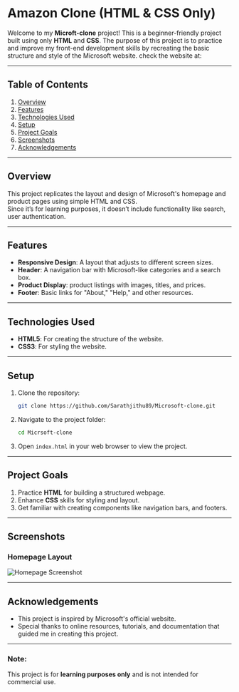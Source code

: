 # Amazon Clone (HTML & CSS Only)

Welcome to my **Microft-clone** project! This is a beginner-friendly project built using only **HTML** and **CSS**. The purpose of this project is to practice and improve my front-end development skills by recreating the basic structure and style of the Microsoft website.
check the website at:

---

## Table of Contents

1. [Overview](#overview)
2. [Features](#features)
3. [Technologies Used](#technologies-used)
4. [Setup](#setup)
5. [Project Goals](#project-goals)
6. [Screenshots](#screenshots)
7. [Acknowledgements](#acknowledgements)

---

## Overview

This project replicates the layout and design of Microsoft's homepage and product pages using simple HTML and CSS.  
Since it’s for learning purposes, it doesn’t include functionality like search, user authentication.

---

## Features

- **Responsive Design**: A layout that adjusts to different screen sizes.
- **Header**: A navigation bar with Microsoft-like categories and a search box.
- **Product Display**: product listings with images, titles, and prices.
- **Footer**: Basic links for "About," "Help," and other resources.

---

## Technologies Used

- **HTML5**: For creating the structure of the website.
- **CSS3**: For styling the website.

---

## Setup

1. Clone the repository:
   ```bash
   git clone https://github.com/Sarathjithu89/Microsoft-clone.git
   ```
2. Navigate to the project folder:
   ```bash
   cd Micrsoft-clone
   ```
3. Open `index.html` in your web browser to view the project.

---

## Project Goals

1. Practice **HTML** for building a structured webpage.
2. Enhance **CSS** skills for styling and layout.
3. Get familiar with creating components like navigation bars, and footers.

---

## Screenshots

### Homepage Layout

![Homepage Screenshot]()

---

## Acknowledgements

- This project is inspired by Microsoft's official website.
- Special thanks to online resources, tutorials, and documentation that guided me in creating this project.

---

### Note:

This project is for **learning purposes only** and is not intended for commercial use.
